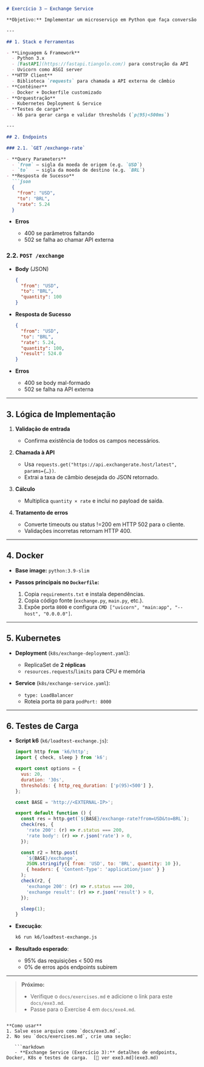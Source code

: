 ````markdown
# Exercício 3 – Exchange Service

**Objetivo:** Implementar um microserviço em Python que faça conversão de valores entre duas moedas, consultando uma API de câmbio pública.

---

## 1. Stack e Ferramentas

- **Linguagem & Framework**  
  - Python 3.x  
  - [FastAPI](https://fastapi.tiangolo.com/) para construção da API  
  - Uvicorn como ASGI server  
- **HTTP Client**  
  - Biblioteca `requests` para chamada a API externa de câmbio  
- **Contêiner**  
  - Docker + Dockerfile customizado  
- **Orquestração**  
  - Kubernetes Deployment & Service  
- **Testes de carga**  
  - k6 para gerar carga e validar thresholds (`p(95)<500ms`)

---

## 2. Endpoints

### 2.1. `GET /exchange-rate`

- **Query Parameters**  
  - `from` – sigla da moeda de origem (e.g. `USD`)  
  - `to`   – sigla da moeda de destino (e.g. `BRL`)  
- **Resposta de Sucesso**  
  ```json
  {
    "from": "USD",
    "to": "BRL",
    "rate": 5.24
  }
````

* **Erros**

  * 400 se parâmetros faltando
  * 502 se falha ao chamar API externa

### 2.2. `POST /exchange`

* **Body** (JSON)

  ```json
  {
    "from": "USD",
    "to": "BRL",
    "quantity": 100
  }
  ```
* **Resposta de Sucesso**

  ```json
  {
    "from": "USD",
    "to": "BRL",
    "rate": 5.24,
    "quantity": 100,
    "result": 524.0
  }
  ```
* **Erros**

  * 400 se body mal-formado
  * 502 se falha na API externa

---

## 3. Lógica de Implementação

1. **Validação de entrada**

   * Confirma existência de todos os campos necessários.
2. **Chamada à API**

   * Usa `requests.get("https://api.exchangerate.host/latest", params={…})`.
   * Extrai a taxa de câmbio desejada do JSON retornado.
3. **Cálculo**

   * Multiplica `quantity × rate` e inclui no payload de saída.
4. **Tratamento de erros**

   * Converte timeouts ou status !=200 em HTTP 502 para o cliente.
   * Validações incorretas retornam HTTP 400.

---

## 4. Docker

* **Base image:** `python:3.9-slim`
* **Passos principais no `Dockerfile`:**

  1. Copia `requirements.txt` e instala dependências.
  2. Copia código fonte (`exchange.py`, `main.py`, etc.).
  3. Expõe porta `8000` e configura `CMD ["uvicorn", "main:app", "--host", "0.0.0.0"]`.

---

## 5. Kubernetes

* **Deployment** (`k8s/exchange-deployment.yaml`):

  * ReplicaSet de **2 réplicas**
  * `resources.requests`/`limits` para CPU e memória
* **Service** (`k8s/exchange-service.yaml`):

  * `type: LoadBalancer`
  * Roteia porta `80` para `podPort: 8000`

---

## 6. Testes de Carga

* **Script k6** (`k6/loadtest-exchange.js`):

  ```js
  import http from 'k6/http';
  import { check, sleep } from 'k6';

  export const options = {
    vus: 20,
    duration: '30s',
    thresholds: { http_req_duration: ['p(95)<500'] },
  };

  const BASE = 'http://<EXTERNAL-IP>';

  export default function () {
    const res = http.get(`${BASE}/exchange-rate?from=USD&to=BRL`);
    check(res, {
      'rate 200': (r) => r.status === 200,
      'rate body': (r) => r.json('rate') > 0,
    });

    const r2 = http.post(
      `${BASE}/exchange`,
      JSON.stringify({ from: 'USD', to: 'BRL', quantity: 10 }),
      { headers: { 'Content-Type': 'application/json' } }
    );
    check(r2, {
      'exchange 200': (r) => r.status === 200,
      'exchange result': (r) => r.json('result') > 0,
    });

    sleep(1);
  }
  ```
* **Execução**:

  ```bash
  k6 run k6/loadtest-exchange.js
  ```
* **Resultado esperado**:

  * 95% das requisições < 500 ms
  * 0% de erros após endpoints subirem

---

> **Próximo:**
>
> * Verifique o `docs/exercises.md` e adicione o link para este `docs/exe3.md`.
> * Passe para o Exercise 4 em `docs/exe4.md`.

````

**Como usar**  
1. Salve esse arquivo como `docs/exe3.md`.  
2. No seu `docs/exercises.md`, crie uma seção:

   ```markdown
   - **Exchange Service (Exercício 3):** detalhes de endpoints, Docker, K8s e testes de carga.  [📝 ver exe3.md](exe3.md)
````


